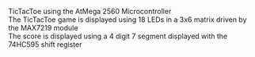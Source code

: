 TicTacToe using the AtMega 2560 Microcontroller\
The TicTacToe game is displayed using 18 LEDs in a 3x6 matrix driven by the MAX7219 module\
The score is displayed using a 4 digit 7 segment displayed with the 74HC595 shift register


